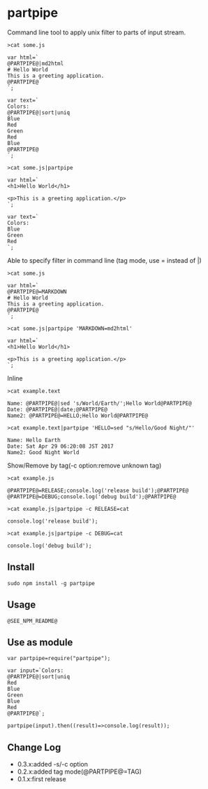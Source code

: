 partpipe
==========

Command line tool to apply unix filter to parts of input stream.

```
>cat some.js

var html=`
@PARTPIPE@|md2html
# Hello World
This is a greeting application.
@PARTPIPE@
`;

var text=`
Colors:
@PARTPIPE@|sort|uniq
Blue
Red
Green
Red
Blue
@PARTPIPE@
`;
```

```
>cat some.js|partpipe

var html=`
<h1>Hello World</h1>

<p>This is a greeting application.</p>
`;

var text=`
Colors:
Blue
Green
Red
`;
```

Able to specify filter in command line (tag mode, use = instead of |)

```
>cat some.js

var html=`
@PARTPIPE@=MARKDOWN
# Hello World
This is a greeting application.
@PARTPIPE@
`;
```

```
>cat some.js|partpipe 'MARKDOWN=md2html'

var html=`
<h1>Hello World</h1>

<p>This is a greeting application.</p>
`;
```

Inline

```
>cat example.text

Name: @PARTPIPE@|sed 's/World/Earth/';Hello World@PARTPIPE@
Date: @PARTPIPE@|date;@PARTPIPE@
Name2: @PARTPIPE@=HELLO;Hello World@PARTPIPE@

>cat example.text|partpipe 'HELLO=sed "s/Hello/Good Night/"'

Name: Hello Earth
Date: Sat Apr 29 06:20:08 JST 2017
Name2: Good Night World
```

Show/Remove by tag(-c option:remove unknown tag)

```
>cat example.js

@PARTPIPE@=RELEASE;console.log('release build');@PARTPIPE@
@PARTPIPE@=DEBUG;console.log('debug build');@PARTPIPE@

>cat example.js|partpipe -c RELEASE=cat

console.log('release build');

>cat example.js|partpipe -c DEBUG=cat

console.log('debug build');
```

## Install

```
sudo npm install -g partpipe
```

## Usage

```
@SEE_NPM_README@
```

## Use as module

```
var partpipe=require("partpipe");

var input=`Colors:
@PARTPIPE@|sort|uniq
Red
Blue
Green
Blue
Red
@PARTPIPE@`;

partpipe(input).then((result)=>console.log(result));
```

## Change Log

- 0.3.x:added -s/-c option
- 0.2.x:added tag mode(@PARTPIPE@=TAG)
- 0.1.x:first release
